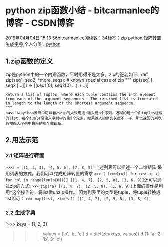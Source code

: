 
# python zip函数小结 - bitcarmanlee的博客 - CSDN博客


2019年04月04日 15:13:56[bitcarmanlee](https://me.csdn.net/bitcarmanlee)阅读数：34标签：[zip																](https://so.csdn.net/so/search/s.do?q=zip&t=blog)[python																](https://so.csdn.net/so/search/s.do?q=python&t=blog)[矩阵转置																](https://so.csdn.net/so/search/s.do?q=矩阵转置&t=blog)[生成字典																](https://so.csdn.net/so/search/s.do?q=生成字典&t=blog)[
							](https://so.csdn.net/so/search/s.do?q=矩阵转置&t=blog)[
																					](https://so.csdn.net/so/search/s.do?q=python&t=blog)个人分类：[python																](https://blog.csdn.net/bitcarmanlee/article/category/6139018)
[
																								](https://so.csdn.net/so/search/s.do?q=python&t=blog)
[
				](https://so.csdn.net/so/search/s.do?q=zip&t=blog)
[
			](https://so.csdn.net/so/search/s.do?q=zip&t=blog)


## 1.zip函数的定义
zip是python中的一个内建函数，平时用得不是太多。zip的签名如下:
`def zip(seq1, seq2, *more_seqs): # known special case of zip
    """
    zip(seq1 [, seq2 [...]]) -> [(seq1[0], seq2[0] ...), (...)]
    
    Return a list of tuples, where each tuple contains the i-th element
    from each of the argument sequences.  The returned list is truncated
    in length to the length of the shortest argument sequence.
    """
    pass`从python源码中可以看出zip的大致用途:输入是n个序列，返回的是一个由tuples组成的list，每个tuple是输入序列中的第i个元素。如果输入的序列长度不一样，那么返回的列表将按输入序列中最短的那个做截断。
## 2.用法示范
### 2.1 矩阵进行转置
`>>>a = [[1, 2, 3], [4, 5, 6], [7, 8, 9]]`上述列表可以描述一个二维矩阵
采用列表的方式，我们可以完成矩阵转置的需求
`>>> [ [row[col] for row in a] for col in range(len(a[0]))]
[[1, 4, 7], [2, 5, 8], [3, 6, 9]]`还可以通过zip的方式:
`>>> zip(*a)
[(1, 4, 7), (2, 5, 8), (3, 6, 9)]`上面的操作是利用*这个操作符，将list做unzip操作。
因为列表里的类型是tuple，将tuple转换成list即可：
`>>> map(list, zip(*a))
[[1, 4, 7], [2, 5, 8], [3, 6, 9]]`
### 2.2 生成字典
`>>> keys = [1, 2, 3]
>>> values = ['a', 'b', 'c']
>>> d = dict(zip(keys, values))
>>> d
{1: 'a', 2: 'b', 3: 'c'}`

